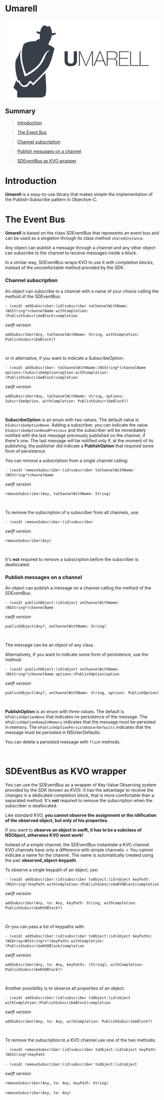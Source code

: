 Umarell
=======

![Alt text](/Icon.png)

Summary
-------

>   [Introduction](#introduction)

>   [The Event Bus](#the-event-bus)

>   [Channel subscription](#channel-subscription)

>   [Publish messages on a channel](#publish-messages-on-a-channel)

>   [SDEventBus as KVO wrapper](#sdeventbus-as-kvo-wrapper)

Introduction
============

**Umarell** is a easy-to-use library that makes simple the implementation of the
Publish-Subscribe pattern in Objective-C.

The Event Bus
=============

**Umarell** is based on the class SDEventBus that represents an event bus and
can be used as a singleton through its class method `sharedInstance`.

Any object can publish a message through a channel and any other object can
subscribe to the channel to receive messages inside a block.

In a similar way, SDEventBus wraps KVO to use it with completion blocks, instead
of the uncomfortable method provided by the SDK.

### Channel subscription

An object can subscribe to a channel with a name of your choice calling the
method of the SDEventBus:

~~~~~~~~~~~~~~~~~~~~~~~~~~~~~~~~~~~~~~~~~~~~~~~~~~~~~~~~~~~~~~~~~~~~~~~~~~~~~~~~
- (void) addSubscriber:(id)subscriber toChannelWithName:(NSString*)channelName withCompletion:(PublishSubscribeBlock)completion
~~~~~~~~~~~~~~~~~~~~~~~~~~~~~~~~~~~~~~~~~~~~~~~~~~~~~~~~~~~~~~~~~~~~~~~~~~~~~~~~

*swift version*

~~~~~~~~~~~~~~~~~~~~~~~~~~~~~~~~~~~~~~~~~~~~~~~~~~~~~~~~~~~~~~~~~~~~~~~~~~~~~~~~
addSubscriber(Any, toChannelWithName: String, withCompletion: PublishSubscribeBlock?)
~~~~~~~~~~~~~~~~~~~~~~~~~~~~~~~~~~~~~~~~~~~~~~~~~~~~~~~~~~~~~~~~~~~~~~~~~~~~~~~~

 

or in alternative, if you want to indicate a SubscribeOption:

~~~~~~~~~~~~~~~~~~~~~~~~~~~~~~~~~~~~~~~~~~~~~~~~~~~~~~~~~~~~~~~~~~~~~~~~~~~~~~~~
- (void) addSubscriber: toChannelWithName:(NSString*)channelName options:(SubscribeOption)option withCompletion:(PublishSubscribeBlock)completion
~~~~~~~~~~~~~~~~~~~~~~~~~~~~~~~~~~~~~~~~~~~~~~~~~~~~~~~~~~~~~~~~~~~~~~~~~~~~~~~~

*swift version*

~~~~~~~~~~~~~~~~~~~~~~~~~~~~~~~~~~~~~~~~~~~~~~~~~~~~~~~~~~~~~~~~~~~~~~~~~~~~~~~~
addSubscriber(Any, toChannelWithName: String, options: SubscribeOption, withCompletion: PublishSubscribeBlock?)
~~~~~~~~~~~~~~~~~~~~~~~~~~~~~~~~~~~~~~~~~~~~~~~~~~~~~~~~~~~~~~~~~~~~~~~~~~~~~~~~

 

**SubscribeOption** is an enum with two values. The default value is
`kSubscribeOptionNone`. Adding a subscriber, you can indicate the value
`kSubscribeOptionReadPrevious` and the subscriber will be immediately notified
with the last message previously published on the channel, if there's one. The
last message will be notified only if, at the moment of its publishing, the
publisher did indicate a **PublishOption** that required some form of
persistence.

You can remove a subscription from a single channel calling:

~~~~~~~~~~~~~~~~~~~~~~~~~~~~~~~~~~~~~~~~~~~~~~~~~~~~~~~~~~~~~~~~~~~~~~~~~~~~~~~~
- (void) removeSubscriber:(id)subscriber toChannelWithName:(NSString*)channelName
~~~~~~~~~~~~~~~~~~~~~~~~~~~~~~~~~~~~~~~~~~~~~~~~~~~~~~~~~~~~~~~~~~~~~~~~~~~~~~~~

*swift version*

~~~~~~~~~~~~~~~~~~~~~~~~~~~~~~~~~~~~~~~~~~~~~~~~~~~~~~~~~~~~~~~~~~~~~~~~~~~~~~~~
removeSubscriber(Any, toChannelWithName: String)
~~~~~~~~~~~~~~~~~~~~~~~~~~~~~~~~~~~~~~~~~~~~~~~~~~~~~~~~~~~~~~~~~~~~~~~~~~~~~~~~

 

To remove the subscription of a subscriber from all channels, use:

~~~~~~~~~~~~~~~~~~~~~~~~~~~~~~~~~~~~~~~~~~~~~~~~~~~~~~~~~~~~~~~~~~~~~~~~~~~~~~~~
- (void) removeSubscriber:(id)subscriber
~~~~~~~~~~~~~~~~~~~~~~~~~~~~~~~~~~~~~~~~~~~~~~~~~~~~~~~~~~~~~~~~~~~~~~~~~~~~~~~~

*swift version*

~~~~~~~~~~~~~~~~~~~~~~~~~~~~~~~~~~~~~~~~~~~~~~~~~~~~~~~~~~~~~~~~~~~~~~~~~~~~~~~~
removeSubscriber(Any)
~~~~~~~~~~~~~~~~~~~~~~~~~~~~~~~~~~~~~~~~~~~~~~~~~~~~~~~~~~~~~~~~~~~~~~~~~~~~~~~~

 

It's **not** required to remove a subscription before the subscriber is
deallocated.

### Publish messages on a channel

An object can publish a message on a channel calling the method of the
SDEventBus:

~~~~~~~~~~~~~~~~~~~~~~~~~~~~~~~~~~~~~~~~~~~~~~~~~~~~~~~~~~~~~~~~~~~~~~~~~~~~~~~~
- (void) publishObject:(id)object onChannelWithName:(NSString*)channelName
~~~~~~~~~~~~~~~~~~~~~~~~~~~~~~~~~~~~~~~~~~~~~~~~~~~~~~~~~~~~~~~~~~~~~~~~~~~~~~~~

*swift version*

~~~~~~~~~~~~~~~~~~~~~~~~~~~~~~~~~~~~~~~~~~~~~~~~~~~~~~~~~~~~~~~~~~~~~~~~~~~~~~~~
publishObject(Any?, onChannelWithName: String)
~~~~~~~~~~~~~~~~~~~~~~~~~~~~~~~~~~~~~~~~~~~~~~~~~~~~~~~~~~~~~~~~~~~~~~~~~~~~~~~~

 

The message can be an object of any class.

Alternatively, if you want to indicate some form of persistence, use the method:

~~~~~~~~~~~~~~~~~~~~~~~~~~~~~~~~~~~~~~~~~~~~~~~~~~~~~~~~~~~~~~~~~~~~~~~~~~~~~~~~
- (void) publishObject:(id)object onChannelWithName:(NSString*)channelName options:(PublishOption)option
~~~~~~~~~~~~~~~~~~~~~~~~~~~~~~~~~~~~~~~~~~~~~~~~~~~~~~~~~~~~~~~~~~~~~~~~~~~~~~~~

*swift version*

~~~~~~~~~~~~~~~~~~~~~~~~~~~~~~~~~~~~~~~~~~~~~~~~~~~~~~~~~~~~~~~~~~~~~~~~~~~~~~~~
publishObject(Any?, onChannelWithName: String, options: PublishOption)
~~~~~~~~~~~~~~~~~~~~~~~~~~~~~~~~~~~~~~~~~~~~~~~~~~~~~~~~~~~~~~~~~~~~~~~~~~~~~~~~

 

**PublishOption** is an enum with three values. The default is
`kPublishOptionNone` that indicates no persistence of the message. The
`kPublishOptionKeepInMemory` indicates that the message must be persisted in
memory. The `kPublishOptionPersistOnUserDefaults` indicates that the message
must be persisted in NSUserDefaults.

You can delete a persisted message with `flush` methods.

 

SDEventBus as KVO wrapper
=========================

You can use the SDEventBus as a wrapper of Key-Value Observing system provided
by the SDK (known as KVO). It has the advantage to receive the changes in a
dedicated completion block, that is more comfortable than a separated method.
It's **not** required to remove the subscription when the subscriber is
deallocated.

Like standard KVO, **you cannot observe the assignment or the nilification of
the observed object, but only of his properties**.

If you want to **observe an object in swift, **it has to be a subclass of
NSObject,** **otherwise** KVO wont work!**

Instead of a simple channel, the SDEventBus instantiate a KVO channel. KVO
channels have only a difference with simple channels: \> You cannot indicate a
name for the channel. The name is automatically created using the pair
**observed_object-keypath**.

To observe a single keypath of an object, use:

~~~~~~~~~~~~~~~~~~~~~~~~~~~~~~~~~~~~~~~~~~~~~~~~~~~~~~~~~~~~~~~~~~~~~~~~~~~~~~~~
- (void) addSubscriber:(id)subscriber toObject:(id)object keyPath:(NSString*)keyPath withCompletion:(PublishSubscribeKVOBlock)completion
~~~~~~~~~~~~~~~~~~~~~~~~~~~~~~~~~~~~~~~~~~~~~~~~~~~~~~~~~~~~~~~~~~~~~~~~~~~~~~~~

*swift version*

~~~~~~~~~~~~~~~~~~~~~~~~~~~~~~~~~~~~~~~~~~~~~~~~~~~~~~~~~~~~~~~~~~~~~~~~~~~~~~~~
addSubscriber(Any, to: Any, keyPath: String, withCompletion: PublishSubscribeKVOBlock?)
~~~~~~~~~~~~~~~~~~~~~~~~~~~~~~~~~~~~~~~~~~~~~~~~~~~~~~~~~~~~~~~~~~~~~~~~~~~~~~~~

 

Or you can pass a list of keypaths with:

~~~~~~~~~~~~~~~~~~~~~~~~~~~~~~~~~~~~~~~~~~~~~~~~~~~~~~~~~~~~~~~~~~~~~~~~~~~~~~~~
- (void) addSubscriber:(id)subscriber toObject:(id)object keyPaths:(NSArray<NSString*>*)keyPaths withCompletion:(PublishSubscribeKVOBlock)completion
~~~~~~~~~~~~~~~~~~~~~~~~~~~~~~~~~~~~~~~~~~~~~~~~~~~~~~~~~~~~~~~~~~~~~~~~~~~~~~~~

*swift version*

~~~~~~~~~~~~~~~~~~~~~~~~~~~~~~~~~~~~~~~~~~~~~~~~~~~~~~~~~~~~~~~~~~~~~~~~~~~~~~~~
addSubscriber(Any, to: Any, keyPaths: [String], withCompletion: PublishSubscribeKVOBlock?)
~~~~~~~~~~~~~~~~~~~~~~~~~~~~~~~~~~~~~~~~~~~~~~~~~~~~~~~~~~~~~~~~~~~~~~~~~~~~~~~~

 

Another possibility is to observe all properties of an object:

~~~~~~~~~~~~~~~~~~~~~~~~~~~~~~~~~~~~~~~~~~~~~~~~~~~~~~~~~~~~~~~~~~~~~~~~~~~~~~~~
- (void) addSubscriber:(id)subscriber toObject:(id)object withCompletion:(PublishSubscribeBlock)completion
~~~~~~~~~~~~~~~~~~~~~~~~~~~~~~~~~~~~~~~~~~~~~~~~~~~~~~~~~~~~~~~~~~~~~~~~~~~~~~~~

*swift version*

~~~~~~~~~~~~~~~~~~~~~~~~~~~~~~~~~~~~~~~~~~~~~~~~~~~~~~~~~~~~~~~~~~~~~~~~~~~~~~~~
addSubscriber(Any, to: Any, withCompletion: PublishSubscribeBlock?)
~~~~~~~~~~~~~~~~~~~~~~~~~~~~~~~~~~~~~~~~~~~~~~~~~~~~~~~~~~~~~~~~~~~~~~~~~~~~~~~~

 

To remove the subscription to a KVO channel use one of the two methods:

~~~~~~~~~~~~~~~~~~~~~~~~~~~~~~~~~~~~~~~~~~~~~~~~~~~~~~~~~~~~~~~~~~~~~~~~~~~~~~~~
- (void) removeSubscriber:(id)subscriber toObject:(id)object keyPath:(NSString*)keyPath

- (void) removeSubscriber:(id)subscriber toObject:(id)object
~~~~~~~~~~~~~~~~~~~~~~~~~~~~~~~~~~~~~~~~~~~~~~~~~~~~~~~~~~~~~~~~~~~~~~~~~~~~~~~~

*swift version*

~~~~~~~~~~~~~~~~~~~~~~~~~~~~~~~~~~~~~~~~~~~~~~~~~~~~~~~~~~~~~~~~~~~~~~~~~~~~~~~~
removeSubscriber(Any, to: Any, keyPath: String)

removeSubscriber(Any, to: Any)
~~~~~~~~~~~~~~~~~~~~~~~~~~~~~~~~~~~~~~~~~~~~~~~~~~~~~~~~~~~~~~~~~~~~~~~~~~~~~~~~
